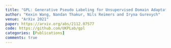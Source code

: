 ```yaml
---
title: "GPL: Generative Pseudo Labeling for Unsupervised Domain Adaptation of Dense Retrieval"
author: "Kexin Wang, Nandan Thakur, Nils Reimers and Iryna Gurevych"
venue: "ArXiv 2021"
paper: https://arxiv.org/abs/2112.07577
code: https://github.com/UKPLab/gpl
categories: [Publications]
comments: true
---
```

